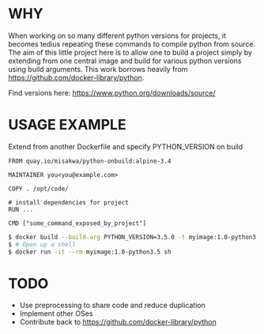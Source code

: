 WHY
===
When working on so many different python versions for projects, it becomes
tedius repeating these commands to compile python from source.
The aim of this little project here is to allow one to build a project simply by
extending from one central image and build for various python versions using build arguments.
This work borrows heavily from https://github.com/docker-library/python.

Find versions here: https://www.python.org/downloads/source/


USAGE EXAMPLE
=============
Extend from another Dockerfile and specify PYTHON_VERSION on build

```
FROM quay.io/misakwa/python-onbuild:alpine-3.4

MAINTAINER you<you@example.com>

COPY . /opt/code/

# install dependencies for project
RUN ...

CMD ["some_command_exposed_by_project"]
```

```sh
$ docker build --build-arg PYTHON_VERSION=3.5.0 -t myimage:1.0-python3.5 --rm --force-rm .
$ # Open up a shell
$ docker run -it --rm myimage:1.0-python3.5 sh
```

TODO
====
- Use preprocessing to share code and reduce duplication
- Implement other OSes
- Contribute back to https://github.com/docker-library/python
